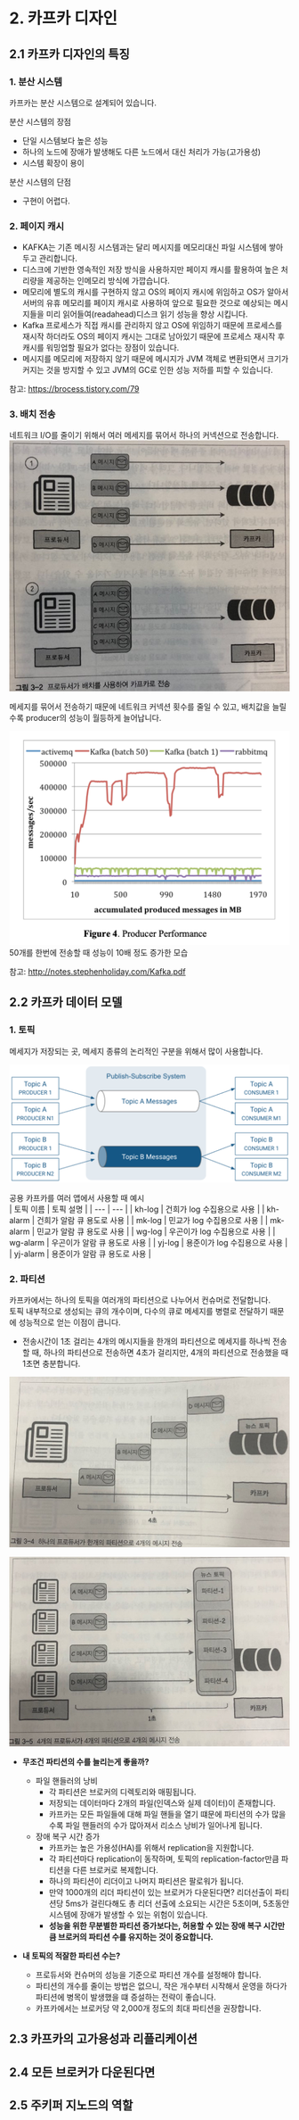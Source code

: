 # 2. 카프카 디자인

## 2.1 카프카 디자인의 특징  
### 1. 분산 시스템
카프카는 분산 시스템으로 설계되어 있습니다.
  
분산 시스템의 장점  
- 단일 시스템보다 높은 성능
- 하나의 노드에 장애가 발생해도 다른 노드에서 대신 처리가 가능(고가용성)
- 시스템 확장이 용이

분산 시스템의 단점
- 구현이 어렵다.

### 2. 페이지 캐시
- KAFKA는 기존 메시징 시스템과는 달리 메시지를 메모리대신 파일 시스템에 쌓아두고 관리합니다.  
- 디스크에 기반한 영속적인 저장 방식을 사용하지만 페이지 캐시를 활용하여 높은 처리량을 제공하는 인메모리 방식에 가깝습니다.  
- 메모리에 별도의 캐시를 구현하지 않고 OS의 페이지 캐시에 위임하고 OS가 알아서 서버의 유휴 메모리를 페이지 캐시로 사용하여 앞으로 필요한 것으로 예상되는 메시지들을 미리 읽어들여(readahead)디스크 읽기 성능을 향상 시킵니다.  
- Kafka 프로세스가 직접 캐시를 관리하지 않고 OS에 위임하기 때문에 프로세스를 재시작 하더라도 OS의 페이지 캐시는 그대로 남아있기 때문에 프로세스 재시작 후 캐시를 워밍업할 필요가 없다는 장점이 있습니다.  
- 메시지를 메모리에 저장하지 않기 때문에 메시지가 JVM 객체로 변환되면서 크기가 커지는 것을 방지할 수 있고 JVM의 GC로 인한 성능 저하를 피할 수 있습니다.  

참고: https://brocess.tistory.com/79  

### 3. 배치 전송
네트워크 I/O를 줄이기 위해서 여러 메세지를 묶어서 하나의 커넥션으로 전송합니다.  
![](assets/2019-06-29-13-44-24.png)  

메세지를 묶어서 전송하기 때문에 네트워크 커넥션 횟수를 줄일 수 있고, 배치값을 늘릴 수록 producer의 성능이 월등하게 늘어납니다.  

![](assets/2019-06-29-13-39-29.png)  
50개를 한번에 전송할 때 성능이 10배 정도 증가한 모습  
  
참고: http://notes.stephenholiday.com/Kafka.pdf  


## 2.2 카프카 데이터 모델  

### 1. 토픽
메세지가 저장되는 곳, 메세지 종류의 논리적인 구분을 위해서 많이 사용합니다.  

![](assets/2019-06-29-22-01-41.png)

공용 카프카를 여러 앱에서 사용할 때 예시  
| 토픽 이름 | 토픽 설명 |
| --- | --- |
| kh-log | 건희가 log 수집용으로 사용 |
| kh-alarm | 건희가 알람 큐 용도로 사용 |
| mk-log | 민교가 log 수집용으로 사용 |
| mk-alarm | 민교가 알람 큐 용도로 사용 |
| wg-log | 우곤이가 log 수집용으로 사용 |
| wg-alarm | 우곤이가 알람 큐 용도로 사용 |
| yj-log | 용준이가 log 수집용으로 사용 |
| yj-alarm | 용준이가 알람 큐 용도로 사용 |


### 2. 파티션
카프카에서는 하나의 토픽을 여러개의 파티션으로 나누어서 컨슈머로 전달합니다.  
토픽 내부적으로 생성되는 큐의 개수이며, 다수의 큐로 메세지를 병렬로 전달하기 때문에 성능적으로 얻는 이점이 큽니다.  

- 전송시간이 1초 걸리는 4개의 메시지들을 한개의 파티션으로 메세지를 하나씩 전송할 때, 하나의 파티션으로 전송하면 4초가 걸리지만, 4개의 파티션으로 전송했을 때 1초면 충분합니다.   

![](assets/2019-06-29-22-32-08.png)

![](assets/2019-06-29-22-32-32.png)

- **무조건 파티션의 수를 늘리는게 좋을까?**
  - 파일 핸들러의 낭비
    - 각 파티션은 브로커의 디렉토리와 매핑됩니다.
    - 저장되는 데이터마다 2개의 파일(인덱스와 실제 데이터)이 존재합니다.
    - 카프카는 모든 파일들에 대해 파일 핸들을 열기 떄문에 파티션의 수가 많을 수록 파일 핸들러의 수가 많아져서 리소스 낭비가 일어나게 됩니다.
  - 장애 복구 시간 증가 
    - 카프카는 높은 가용성(HA)를 위해서 replication을 지원합니다.
    - 각 파티션마다 replication이 동작하며, 토픽의 replication-factor만큼 파티션을 다른 브로커로 복제합니다.
    - 하나의 파티션이 리더이고 나머지 파티션은 팔로워가 됩니다.
    - 만약 1000개의 리더 파티션이 있는 브로커가 다운된다면? 리더선출이 파티션당 5ms가 걸린다해도 총 리더 선출에 소요되는 시간은 5초이며, 5초동안 시스템에 장애가 발생할 수 있는 위험이 있습니다.
    - **성능을 위한 무분별한 파티션 증가보다는, 허용할 수 있는 장애 복구 시간만큼 브로커의 파티션 수를 유지하는 것이 중요합니다.**

- **내 토픽의 적잘한 파티션 수는?**
  - 프로듀서와 컨슈머의 성능을 기준으로 파티션 개수를 설정해야 합니다.
  - 파티션의 개수를 줄이는 방법은 없으니, 작은 개수부터 시작해서 운영을 하다가 파티션에 병목이 발생했을 떄 증설하는 전략이 좋습니다.
  - 카프카에서는 브로커당 약 2,000개 정도의 최대 파티션을 권장합니다.
  

## 2.3 카프카의 고가용성과 리플리케이션  




## 2.4 모든 브로커가 다운된다면  






## 2.5 주키퍼 지노드의 역할  
